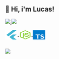 ## 🚀 Hi, i'm Lucas!

<div>
  <a href="https://github.com/llofyy">
  <img height="170em" src="https://github-readme-stats.vercel.app/api?username=llofyy&show_icons=true&theme=radical&include_all_commits=true&count_private=true"/>
  <img height="170em" src="https://github-readme-stats.vercel.app/api/top-langs/?username=llofyy&layout=compact&langs_count=7&theme=radical"/>
</div>
  
  <div style="display: inline_block"><br>
  <img align="center" alt="llofyy-Flutter" height="30" width="40" src="https://raw.githubusercontent.com/devicons/devicon/master/icons/flutter/flutter-plain.svg">
  <img align="center" alt="llofyy-Node" height="30" width="40" src="https://raw.githubusercontent.com/devicons/devicon/master/icons/nodejs/nodejs-original.svg">
    <img align="center" alt="llofyy-Typescript" height="30" width="40" src="https://raw.githubusercontent.com/devicons/devicon/master/icons/typescript/typescript-original.svg">
</div>
  
  ##
  
<div> 
  <a href="https://www.linkedin.com/in/lucas-andré-594812165/" target="_blank"><img src="https://img.shields.io/badge/-LinkedIn-%230077B5?style=for-the-badge&logo=linkedin&logoColor=white" target="_blank"></a> 
 
<!--   ![Snake animation](https://github.com/llofyy/llofyy/blob/output/github-contribution-grid-snake.svg) -->
 
</div>


